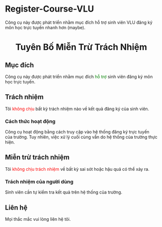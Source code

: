 # Register-Course-VLU
Công cụ này được phát triển nhằm mục đích hỗ trợ sinh viên VLU đăng ký môn học trực tuyến nhanh hơn (maybe).
# <div style="text-align: center;"><b>Tuyên Bố Miễn Trừ Trách Nhiệm</b></div>

## Mục đích

Công cụ này được phát triển nhằm mục đích <span style="color:green">hỗ trợ</span> sinh viên đăng ký môn học trực tuyến.

## Trách nhiệm

Tôi <span style="color:red">không chịu</span> bất kỳ trách nhiệm nào về kết quả đăng ký của sinh viên.

### Cách thức hoạt động

Công cụ hoạt động bằng cách truy cập vào hệ thống đăng ký trực tuyến của trường. Tuy nhiên, việc xử lý cuối cùng vẫn do hệ thống của trường thực hiện.

## Miễn trừ trách nhiệm

Tôi <span style="color:red">không chịu trách nhiệm</span> về bất kỳ sai sót hoặc hậu quả có thể xảy ra.

### Trách nhiệm của người dùng

Sinh viên cần tự kiểm tra kết quả trên hệ thống của trường.

## Liên hệ

Mọi thắc mắc vui lòng liên hệ tôi.
